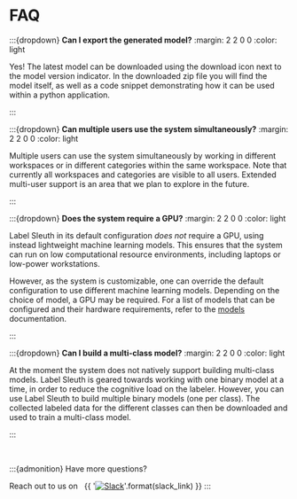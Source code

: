 # FAQ


:::{dropdown} **Can I export the generated model?**
:margin: 2 2 0 0
:color: light

Yes! The latest model can be downloaded using the download icon next to the model version indicator. In the downloaded zip file you will find the model itself, as well as a code snippet demonstrating how it can be used within a python application. 

:::

:::{dropdown} **Can multiple users use the system simultaneously?**
:margin: 2 2 0 0
:color: light

Multiple users can use the system simultaneously by working in different workspaces or in different categories within the same workspace. Note that currently all workspaces and categories are visible to all users. Extended multi-user support is an area that we plan to explore in the future.  

:::

:::{dropdown} **Does the system require a GPU?** 
:margin: 2 2 0 0
:color: light

Label Sleuth in its default configuration _does not_ require a GPU, using instead lightweight machine learning models. This ensures that the system can run on low computational resource environments, including laptops or low-power workstations.
   
However, as the system is customizable, one can override the default configuration to use different machine learning models. Depending on the choice of model, a GPU may be required. For a list of models that can be configured and their hardware requirements, refer to the [models](dev/model_training.md#models) documentation.

:::

:::{dropdown} **Can I build a multi-class model?** 
:margin: 2 2 0 0
:color: light

At the moment the system does not natively support building multi-class models. Label Sleuth is geared towards working with one binary model at a time, in order to reduce the cognitive load on the labeler. However, you can use Label Sleuth to build multiple binary models (one per class). The collected labeled data for the different classes can then be downloaded and used to train a multi-class model.

:::

<br />

:::{admonition} Have more questions?

Reach out to us on <span>&nbsp;</span> {{ '[![Slack](https://img.shields.io/badge/Slack-darkgreen?logo=slack&logoColor=white)]({})'.format(slack_link) }}
:::

